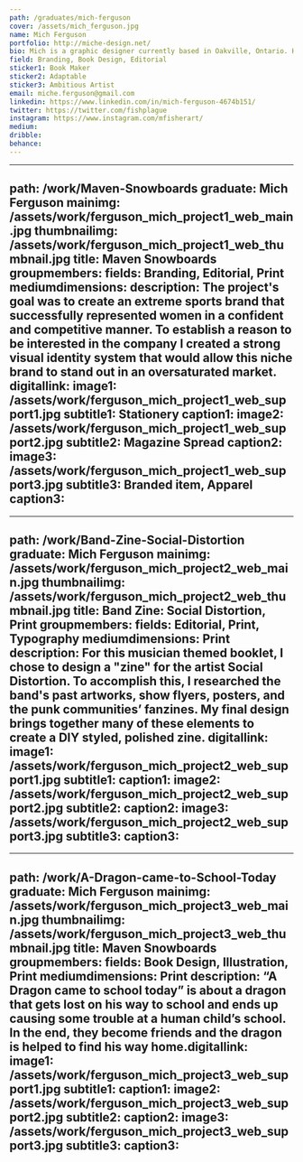 ```yaml
---
path: /graduates/mich-ferguson
cover: /assets/mich_ferguson.jpg
name: Mich Ferguson
portfolio: http://miche-design.net/
bio: Mich is a graphic designer currently based in Oakville, Ontario. He has been immersed in design since graduating from George Brown College in 2012. He specializes in editorial, book, and logo design with a special interest in illustration and typography. Mich enjoys collaborating with other creatives and is always interested in learning new things. When he isn’t working on projects, he enjoys sketching or playing video games to relax.
field: Branding, Book Design, Editorial
sticker1: Book Maker
sticker2: Adaptable
sticker3: Ambitious Artist
email: miche.ferguson@gmail.com
linkedin: https://www.linkedin.com/in/mich-ferguson-4674b151/
twitter: https://twitter.com/fishplague
instagram: https://www.instagram.com/mfisherart/
medium:
dribble:
behance:
---
```


---
path: /work/Maven-Snowboards
graduate: Mich Ferguson
mainimg: /assets/work/ferguson_mich_project1_web_main.jpg
thumbnailimg: /assets/work/ferguson_mich_project1_web_thumbnail.jpg
title: Maven Snowboards
groupmembers:
fields: Branding, Editorial, Print
mediumdimensions:
description: The project's goal was to create an extreme sports brand that successfully represented women in a confident and competitive manner. To establish a reason to be interested in the company I created a strong visual identity system that would allow this niche brand to stand out in an oversaturated market.
digitallink:
image1: /assets/work/ferguson_mich_project1_web_support1.jpg
subtitle1: Stationery
caption1:
image2: /assets/work/ferguson_mich_project1_web_support2.jpg
subtitle2: Magazine Spread
caption2:
image3: /assets/work/ferguson_mich_project1_web_support3.jpg
subtitle3: Branded item, Apparel 
caption3:
---

---
path: /work/Band-Zine-Social-Distortion
graduate: Mich Ferguson
mainimg: /assets/work/ferguson_mich_project2_web_main.jpg
thumbnailimg: /assets/work/ferguson_mich_project2_web_thumbnail.jpg
title: Band Zine: Social Distortion, Print
groupmembers:
fields: Editorial, Print, Typography
mediumdimensions: Print
description: For this musician themed booklet, I chose to design a "zine" for the artist Social Distortion. To accomplish this, I researched the band's past artworks, show flyers, posters, and the punk communities’ fanzines. My final design brings together many of these elements to create a DIY styled, polished zine. 
digitallink:
image1: /assets/work/ferguson_mich_project2_web_support1.jpg
subtitle1: 
caption1:
image2: /assets/work/ferguson_mich_project2_web_support2.jpg
subtitle2: 
caption2:
image3: /assets/work/ferguson_mich_project2_web_support3.jpg
subtitle3: 
caption3:
---

---
path: /work/A-Dragon-came-to-School-Today
graduate: Mich Ferguson
mainimg: /assets/work/ferguson_mich_project3_web_main.jpg
thumbnailimg: /assets/work/ferguson_mich_project3_web_thumbnail.jpg
title: Maven Snowboards
groupmembers:
fields: Book Design, Illustration, Print
mediumdimensions: Print
description: “A Dragon came to school today” is about a dragon that gets lost on his way to school and ends up causing some trouble at a human child’s school. In the end, they become friends and the dragon is helped to find his way home.digitallink:
image1: /assets/work/ferguson_mich_project3_web_support1.jpg
subtitle1:
caption1:
image2: /assets/work/ferguson_mich_project3_web_support2.jpg
subtitle2:
caption2:
image3: /assets/work/ferguson_mich_project3_web_support3.jpg
subtitle3:
caption3:
---
